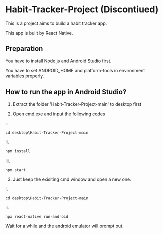 # Habit-Tracker-Project (Discontiued)


This is a project aims to build a habit tracker app.

This app is built by React Native.

## Preparation

You have to install Node.js and Android Studio first.

You have to set ANDROID_HOME and platform-tools in environment variables properly.

## How to run the app in Android Studio?

1. Extract the folder 'Habit-Tracker-Project-main' to desktop first

2. Open cmd.exe and input the following codes

i. 

```
cd desktop\Habit-Tracker-Project-main
```
ii. 

```
npm install
```
iii. 

```
npm start
```

3. Just keep the exisiting cmd window and open a new one.

i. 

```
cd desktop\Habit-Tracker-Project-main
```

ii. 

```
npx react-native run-android
```

Wait for a while and the android emulator will prompt out.

